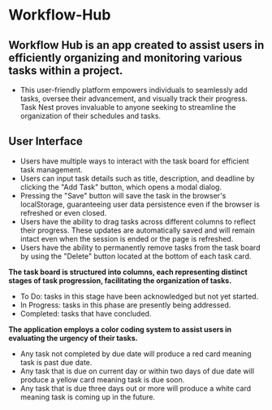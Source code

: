 # Workflow-Hub

## Workflow Hub is an app created to assist users in efficiently organizing and monitoring various tasks within a project.

- This user-friendly platform empowers individuals to seamlessly add tasks, oversee their advancement, and visually track their progress. Task Nest proves invaluable to anyone seeking to streamline the organization of their schedules and tasks.

## User Interface

- Users have multiple ways to interact with the task board for efficient task management.
- Users can input task details such as title, description, and deadline by clicking the "Add Task" button, which opens a modal dialog.
- Pressing the "Save" button will save the task in the browser's localStorage, guaranteeing user data persistence even if the browser is refreshed or even closed.
- Users have the ability to drag tasks across different columns to reflect their progress. These updates are automatically saved and will remain intact even when the session is ended or the page is refreshed.
- Users have the ability to permanently remove tasks from the task board by using the "Delete" button located at the bottom of each task card.

**The task board is structured into columns, each representing distinct stages of task progression, facilitating the organization of tasks.**

- To Do: tasks in this stage have been acknowledged but not yet started.
- In Progress: tasks in this phase are presently being addressed.
- Completed: tasks that have concluded.

**The application employs a color coding system to assist users in evaluating the urgency of their tasks.**

- Any task not completed by due date will produce a red card meaning task is past due date.
- Any task that is due on current day or within two days of due date will produce a yellow card meaning task is due soon.
- Any task that is due three days out or more will produce a white card meaning task is coming up in the future.
